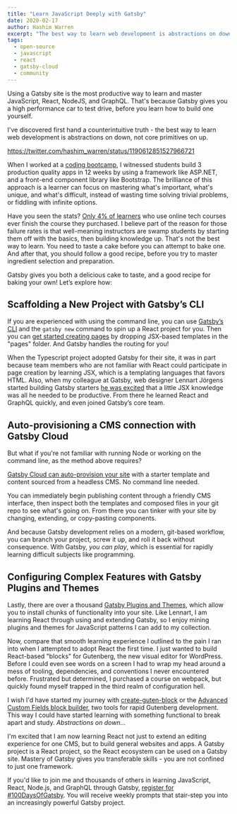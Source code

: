 ```yaml
---
title: "Learn JavaScript Deeply with Gatsby"
date: 2020-02-17
author: Hashim Warren
excerpt: "The best way to learn web development is abstractions on down, not core primitives on up. Gatsby gives you everything you need t get started quickly, while still customizing what you want as you grow."
tags:
  - open-source
  - javascript
  - react
  - gatsby-cloud
  - community
---
```





Using a Gatsby site is the most productive way to learn and master JavaScript, React, NodeJS, and GraphQL. That's because Gatsby gives you a high performance car to test drive, before you learn how to build one yourself.

I've discovered first hand a counterintuitive truth - the best way to learn web development is abstractions on down, not core primitives on up.   

https://twitter.com/hashim_warren/status/1190612851527966721

When I worked at a [coding bootcamp](https://www.coderfoundry.com/), I witnessed students build 3 production quality apps in 12 weeks by using a framework like ASP.NET, and a front-end component library like Bootstrap. The brilliance of this approach is a learner can focus on mastering what's important, what's unique, and what's difficult, instead of wasting time solving trivial problems, or fiddling with infinite options.

Have you seen the stats? [Only 4% of learners](https://blog.udacity.com/2019/05/udacity-new-heights.html) who use online tech courses ever finish the course they purchased. I believe part of the reason for those failure rates  is that well-meaning instructors are swamp students by starting them off with the basics, then building knowledge up. That's not the best way to learn. You need to taste a cake before you can attempt to bake one. And after that, you should follow a good recipe, before you try to master ingredient selection and preparation.

Gatsby gives you both a delicious cake to taste, and a good recipe for baking your own! Let’s explore how:

## Scaffolding a New Project with Gatsby’s CLI

If you are experienced with using the command line, you can use [Gatsby’s CLI](/docs/gatsby-cli/) and the `gatsby new` command to spin up a React project for you. Then you can [get started creating pages](/docs/page-creation/) by dropping JSX-based templates in the "pages" folder. And Gatsby handles the routing for you!

When the Typescript project adopted Gatsby for their site, it was in part because team members who are not familiar with React could participate in page creation by learning JSX, which is a templating languages that favors HTML. Also, when my colleague at Gatsby,  web designer Lennart Jörgens started building Gatsby starters [he was excited](https://www.lekoarts.de/blog/wie-gatsby-mit-steigenden-anforderungen-und-faehigkeiten-wachsen-kann) that a little JSX knowledge was all he needed to be productive. From there he learned React and GraphQL quickly, and even joined Gatsby’s core team.

## Auto-provisioning a CMS connection with Gatsby Cloud

But what if you're not familiar with running Node or working on the command line, as the method above requires? 

[Gatsby Cloud can auto-provision your site](https://www.gatsbyjs.com/cloud) with a starter template and content sourced from a headless CMS. No command line needed. 

You can immediately begin publishing content through a friendly CMS interface, then inspect both the templates and composed files in your git repo to see what's going on. From there you can tinker with your site by changing, extending, or copy-pasting components. 

And because Gatsby development relies on a modern, git-based workflow, you can branch your project, screw it up, and roll it back without consequence. With Gatsby, _you can play_, which is essential for rapidly learning difficult subjects like programming.  

## Configuring Complex Features with Gatsby Plugins and Themes

Lastly, there are over a thousand [Gatsby Plugins and Themes](/plugins/), which allow you to install chunks of functionality into your site. Like Lennart, I am learning React through using and extending Gatsby, so I enjoy mining plugins and themes for JavaScript patterns I can add to my collection.

Now, compare that smooth learning experience I outlined to the pain I ran into when I attempted to adopt React the first time.  I just wanted to build React-based "blocks" for Gutenberg, the new visual editor for WordPress. Before I could even see words on a screen I had to wrap my head around a mess of tooling, dependencies, and conventions I never encountered before. Frustrated but determined, I purchased a course on webpack, but quickly found myself trapped in the third realm of configuration hell.

I wish I'd have started my journey with [create-guten-block](https://github.com/ahmadawais/create-guten-block) or the [Advanced Custom Fields block builder](https://www.advancedcustomfields.com/blog/acf-5-8-introducing-acf-blocks-for-gutenberg/), two tools for rapid Gutenberg development. This way I could have started learning with something functional to break apart and study. _Abstractions on down..._

I'm excited that I am now learning React not just to extend an editing experience for one CMS, but to build general websites and apps. A Gatsby project is a React project, so the React ecosystem can be used on a Gatsby site. Mastery of Gatsby gives you transferable skills - you are not confined to just one framework. 

If you'd like to join me and thousands of others in learning JavaScript, React, Node.js, and GraphQL through Gatsby, [register for #100DaysOfGatsby](/blog/100days). You will receive weekly prompts that stair-step you into an increasingly powerful Gatsby project. 


